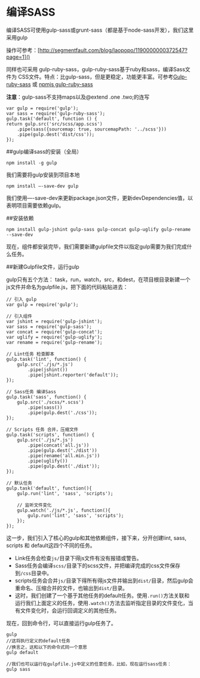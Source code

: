 编译SASS
========

编译SASS可使用gulp-sass或grunt-sass（都是基于node-sass开发），我们这里采用gulp

操作可参考：[http://segmentfault.com/blog/laopopo/1190000000372547?page=1]()

同样也可采用 gulp-ruby-sass，gulp-ruby-sass基于ruby和sass，编译Sass文件为 CSS文件。特点：比gulp-sass，但是更稳定，功能更丰富。可参考[Gulp-ruby-sass](http://www.zuojj.com/archives/550.html) 或 [npmjs gulp-ruby-sass](https://www.npmjs.com/package/gulp-ruby-sass)

**注意**：gulp-sass不支持maps以及@extend .one .two;的连写

    var gulp = require('gulp');
    var sass = require('gulp-ruby-sass');
    gulp.task('default', function () {
    return gulp.src('src/scss/app.scss')
        .pipe(sass({sourcemap: true, sourcemapPath: '../scss'}))
        .pipe(gulp.dest('dist/css'));
    });

##gulp编译sass的安装（全局）

    npm install -g gulp

我们需要将gulp安装到项目本地

    npm install —-save-dev gulp

我们使用—-save-dev来更新package.json文件，更新devDependencies值，以表明项目需要依赖gulp。

##安装依赖

    npm install gulp-jshint gulp-sass gulp-concat gulp-uglify gulp-rename --save-dev

现在，组件都安装完毕，我们需要新建gulpfile文件以指定gulp需要为我们完成什么任务。

##新建Gulpfile文件，运行gulp

gulp只有五个方法： task，run，watch，src，和dest，在项目根目录新建一个js文件并命名为gulpfile.js，把下面的代码粘贴进去：

    // 引入 gulp
    var gulp = require('gulp'); 
    
    // 引入组件
    var jshint = require('gulp-jshint');
    var sass = require('gulp-sass');
    var concat = require('gulp-concat');
    var uglify = require('gulp-uglify');
    var rename = require('gulp-rename');
    
    // Lint任务 检查脚本
    gulp.task('lint', function() {
        gulp.src('./js/*.js')
            .pipe(jshint())
            .pipe(jshint.reporter('default'));
    });
    
    // Sass任务 编译Sass
    gulp.task('sass', function() {
        gulp.src('./scss/*.scss')
            .pipe(sass())
            .pipe(gulp.dest('./css'));
    });
    
    // Scripts 任务 合并，压缩文件
    gulp.task('scripts', function() {
        gulp.src('./js/*.js')
            .pipe(concat('all.js'))
            .pipe(gulp.dest('./dist'))
            .pipe(rename('all.min.js'))
            .pipe(uglify())
            .pipe(gulp.dest('./dist'));
    });
    
    // 默认任务
    gulp.task('default', function(){
        gulp.run('lint', 'sass', 'scripts');
    
        // 监听文件变化
        gulp.watch('./js/*.js', function(){
            gulp.run('lint', 'sass', 'scripts');
        });
    });

这一步，我们引入了核心的gulp和其他依赖组件，接下来，分开创建lint, sass, scripts 和 default这四个不同的任务。

- Link任务会检查`js/`目录下得js文件有没有报错或警告。
- Sass任务会编译`scss/`目录下的scss文件，并把编译完成的css文件保存到`/css`目录中。
- scripts任务会合并`js/`目录下得所有得js文件并输出到`dist/`目录，然后gulp会重命名、压缩合并的文件，也输出到`dist/`目录。
- 这时，我们创建了一个基于其他任务的default任务。使用`.run()`方法关联和运行我们上面定义的任务，使用`.watch()`方法去监听指定目录的文件变化，当有文件变化时，会运行回调定义的其他任务。

现在，回到命令行，可以直接运行gulp任务了。

    gulp          
    //这将执行定义的default任务
    //换言之，这和以下的命令式同一个意思
    gulp default

    //我们也可以运行在gulpfile.js中定义的任意任务，比如，现在运行sass任务：
    gulp sass